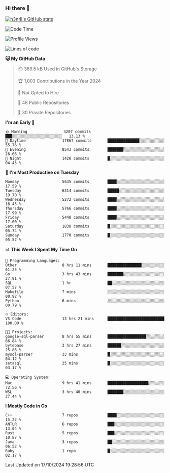 ### Hi there 👋

[![h3n4l's GitHub stats](https://github-readme-stats.vercel.app/api?username=h3n4l&count_private=true&show_icons=true&theme=radical)](https://github.com/h3n4l/github-readme-stats)

<!--START_SECTION:waka-->
![Code Time](http://img.shields.io/badge/Code%20Time-1%2C971%20hrs%2051%20mins-blue)

![Profile Views](http://img.shields.io/badge/Profile%20Views-0-blue)

![Lines of code](https://img.shields.io/badge/From%20Hello%20World%20I%27ve%20Written-12.4%20million%20lines%20of%20code-blue)

**🐱 My GitHub Data** 

> 📦 389.5 kB Used in GitHub's Storage 
 > 
> 🏆 1,003 Contributions in the Year 2024
 > 
> 🚫 Not Opted to Hire
 > 
> 📜 48 Public Repositories 
 > 
> 🔑 30 Private Repositories 
 > 
**I'm an Early 🐤** 

```text
🌞 Morning                4207 commits        ███░░░░░░░░░░░░░░░░░░░░░░   13.13 % 
🌆 Daytime                17867 commits       ██████████████░░░░░░░░░░░   55.76 % 
🌃 Evening                8543 commits        ███████░░░░░░░░░░░░░░░░░░   26.66 % 
🌙 Night                  1426 commits        █░░░░░░░░░░░░░░░░░░░░░░░░   04.45 % 
```
📅 **I'm Most Productive on Tuesday** 

```text
Monday                   5635 commits        ████░░░░░░░░░░░░░░░░░░░░░   17.59 % 
Tuesday                  6314 commits        █████░░░░░░░░░░░░░░░░░░░░   19.70 % 
Wednesday                5272 commits        ████░░░░░░░░░░░░░░░░░░░░░   16.45 % 
Thursday                 5766 commits        ████░░░░░░░░░░░░░░░░░░░░░   17.99 % 
Friday                   5448 commits        ████░░░░░░░░░░░░░░░░░░░░░   17.00 % 
Saturday                 1838 commits        █░░░░░░░░░░░░░░░░░░░░░░░░   05.74 % 
Sunday                   1770 commits        █░░░░░░░░░░░░░░░░░░░░░░░░   05.52 % 
```


📊 **This Week I Spent My Time On** 

```text
💬 Programming Languages: 
Other                    8 hrs 11 mins       ███████████████░░░░░░░░░░   61.25 % 
Go                       3 hrs 43 mins       ███████░░░░░░░░░░░░░░░░░░   27.91 % 
SQL                      1 hr                ██░░░░░░░░░░░░░░░░░░░░░░░   07.57 % 
Makefile                 7 mins              ░░░░░░░░░░░░░░░░░░░░░░░░░   00.92 % 
Python                   6 mins              ░░░░░░░░░░░░░░░░░░░░░░░░░   00.79 % 

🔥 Editors: 
VS Code                  13 hrs 21 mins      █████████████████████████   100.00 % 

🐱‍💻 Projects: 
google-sql-parser        8 hrs 55 mins       █████████████████░░░░░░░░   66.84 % 
bytebase                 3 hrs 27 mins       ██████░░░░░░░░░░░░░░░░░░░   25.86 % 
mysql-parser             33 mins             █░░░░░░░░░░░░░░░░░░░░░░░░   04.12 % 
zetasql                  25 mins             █░░░░░░░░░░░░░░░░░░░░░░░░   03.17 % 

💻 Operating System: 
Mac                      9 hrs 41 mins       ██████████████████░░░░░░░   72.56 % 
WSL                      3 hrs 40 mins       ███████░░░░░░░░░░░░░░░░░░   27.44 % 
```

**I Mostly Code in Go** 

```text
C++                      7 repos             ████░░░░░░░░░░░░░░░░░░░░░   15.22 % 
ANTLR                    6 repos             ███░░░░░░░░░░░░░░░░░░░░░░   13.04 % 
Rust                     5 repos             ███░░░░░░░░░░░░░░░░░░░░░░   10.87 % 
Java                     3 repos             ██░░░░░░░░░░░░░░░░░░░░░░░   06.52 % 
Ruby                     1 repo              █░░░░░░░░░░░░░░░░░░░░░░░░   02.17 % 
```




 Last Updated on 17/10/2024 19:28:56 UTC
<!--END_SECTION:waka-->

